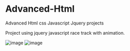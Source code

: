 # Advanced-Html
Advanced Html css Javascript Jquery projects 

Project using jquery javascript race track with animation.

![image](https://user-images.githubusercontent.com/39504405/104504449-20bf1000-55eb-11eb-83bb-83c751db7eba.png)
![image](https://user-images.githubusercontent.com/39504405/104504224-cc1b9500-55ea-11eb-953e-591a9990b5fc.png)



